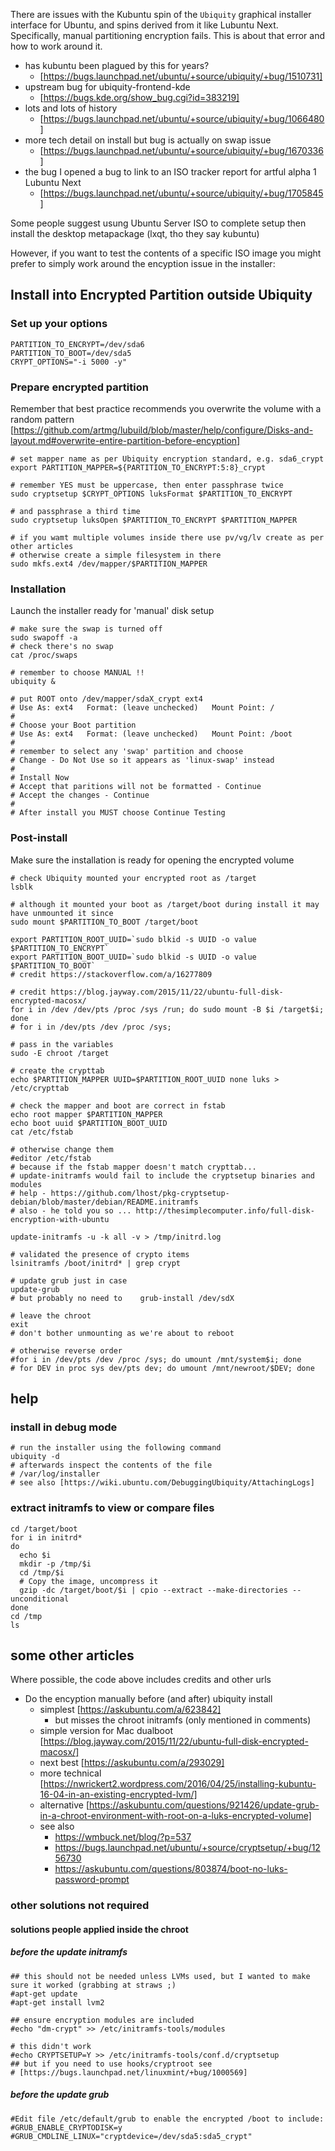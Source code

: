 
There are issues with the Kubuntu spin of the `Ubiquity` 
graphical installer interface for Ubuntu, and spins derived from it 
like Lubuntu Next. Specifically, manual partitioning encryption fails. 
This is about that error and how to work around it. 

* has kubuntu been plagued by this for years?
	* [https://bugs.launchpad.net/ubuntu/+source/ubiquity/+bug/1510731]
* upstream bug for ubiquity-frontend-kde
	* [https://bugs.kde.org/show_bug.cgi?id=383219]
* lots and lots of history
	* [https://bugs.launchpad.net/ubuntu/+source/ubiquity/+bug/1066480]
* more tech detail on install but bug is actually on swap issue
	* [https://bugs.launchpad.net/ubuntu/+source/ubiquity/+bug/1670336]
* the bug I opened a bug to link to an ISO tracker report for artful alpha 1 Lubuntu Next
	* [https://bugs.launchpad.net/ubuntu/+source/ubiquity/+bug/1705845]

Some people suggest usung Ubuntu Server ISO to complete setup 
then install the desktop metapackage (lxqt, tho they say kubuntu)

However, if you want to test the contents of a specific ISO image 
you might prefer to simply work around the encyption issue in the installer:


## Install into Encrypted Partition outside Ubiquity

### Set up your options

```
PARTITION_TO_ENCRYPT=/dev/sda6
PARTITION_TO_BOOT=/dev/sda5
CRYPT_OPTIONS="-i 5000 -y"
```

### Prepare encrypted partition

Remember that best practice recommends you overwrite the volume with 
a random pattern 
[https://github.com/artmg/lubuild/blob/master/help/configure/Disks-and-layout.md#overwrite-entire-partition-before-encyption]


```
# set mapper name as per Ubiquity encryption standard, e.g. sda6_crypt
export PARTITION_MAPPER=${PARTITION_TO_ENCRYPT:5:8}_crypt

# remember YES must be uppercase, then enter passphrase twice
sudo cryptsetup $CRYPT_OPTIONS luksFormat $PARTITION_TO_ENCRYPT

# and passphrase a third time
sudo cryptsetup luksOpen $PARTITION_TO_ENCRYPT $PARTITION_MAPPER

# if you wamt multiple volumes inside there use pv/vg/lv create as per other articles
# otherwise create a simple filesystem in there
sudo mkfs.ext4 /dev/mapper/$PARTITION_MAPPER
```

### Installation

Launch the installer ready for 'manual' disk setup

```
# make sure the swap is turned off
sudo swapoff -a
# check there's no swap
cat /proc/swaps

# remember to choose MANUAL !!
ubiquity &

# put ROOT onto /dev/mapper/sdaX_crypt ext4
# Use As: ext4   Format: (leave unchecked)   Mount Point: /
#
# Choose your Boot partition
# Use As: ext4   Format: (leave unchecked)   Mount Point: /boot
#
# remember to select any 'swap' partition and choose 
# Change - Do Not Use so it appears as 'linux-swap' instead
#
# Install Now
# Accept that paritions will not be formatted - Continue
# Accept the changes - Continue
#
# After install you MUST choose Continue Testing
```

### Post-install

Make sure the installation is ready for opening the encrypted volume

```
# check Ubiquity mounted your encrypted root as /target
lsblk

# although it mounted your boot as /target/boot during install it may have unmounted it since
sudo mount $PARTITION_TO_BOOT /target/boot

export PARTITION_ROOT_UUID=`sudo blkid -s UUID -o value $PARTITION_TO_ENCRYPT`
export PARTITION_BOOT_UUID=`sudo blkid -s UUID -o value $PARTITION_TO_BOOT`
# credit https://stackoverflow.com/a/16277809

# credit https://blog.jayway.com/2015/11/22/ubuntu-full-disk-encrypted-macosx/
for i in /dev /dev/pts /proc /sys /run; do sudo mount -B $i /target$i; done
# for i in /dev/pts /dev /proc /sys; 

# pass in the variables
sudo -E chroot /target

# create the crypttab
echo $PARTITION_MAPPER UUID=$PARTITION_ROOT_UUID none luks > /etc/crypttab

# check the mapper and boot are correct in fstab
echo root mapper $PARTITION_MAPPER
echo boot uuid $PARTITION_BOOT_UUID
cat /etc/fstab 

# otherwise change them 
#editor /etc/fstab 
# because if the fstab mapper doesn't match crypttab...
# update-initramfs would fail to include the cryptsetup binaries and modules
# help - https://github.com/lhost/pkg-cryptsetup-debian/blob/master/debian/README.initramfs
# also - he told you so ... http://thesimplecomputer.info/full-disk-encryption-with-ubuntu

update-initramfs -u -k all -v > /tmp/initrd.log

# validated the presence of crypto items
lsinitramfs /boot/initrd* | grep crypt

# update grub just in case
update-grub
# but probably no need to    grub-install /dev/sdX

# leave the chroot
exit
# don't bother unmounting as we're about to reboot

# otherwise reverse order
#for i in /dev/pts /dev /proc /sys; do umount /mnt/system$i; done
# for DEV in proc sys dev/pts dev; do umount /mnt/newroot/$DEV; done
```

## help

### install in debug mode

```
# run the installer using the following command
ubiquity -d
# afterwards inspect the contents of the file
# /var/log/installer
# see also [https://wiki.ubuntu.com/DebuggingUbiquity/AttachingLogs]
```

### extract initramfs to view or compare files

```
cd /target/boot
for i in initrd*
do 
  echo $i
  mkdir -p /tmp/$i
  cd /tmp/$i
  # Copy the image, uncompress it
  gzip -dc /target/boot/$i | cpio --extract --make-directories --unconditional
done
cd /tmp
ls
```

## some other articles

Where possible, the code above includes credits and other urls 

* Do the encyption manually before (and after) ubiquity install
	* simplest [https://askubuntu.com/a/623842]
		* but misses the chroot initramfs (only mentioned in comments)
	* simple version for Mac dualboot [https://blog.jayway.com/2015/11/22/ubuntu-full-disk-encrypted-macosx/]
	* next best [https://askubuntu.com/a/293029]
	* more technical [https://nwrickert2.wordpress.com/2016/04/25/installing-kubuntu-16-04-in-an-existing-encrypted-lvm/]
	* alternative [https://askubuntu.com/questions/921426/update-grub-in-a-chroot-environment-with-root-on-a-luks-encrypted-volume]
	* see also 
		* https://wmbuck.net/blog/?p=537
		* https://bugs.launchpad.net/ubuntu/+source/cryptsetup/+bug/1256730
		* https://askubuntu.com/questions/803874/boot-no-luks-password-prompt


### other solutions not required

#### solutions people applied inside the chroot

##### before the update initramfs

```
## this should not be needed unless LVMs used, but I wanted to make sure it worked (grabbing at straws ;)
#apt-get update
#apt-get install lvm2

## ensure encryption modules are included
#echo "dm-crypt" >> /etc/initramfs-tools/modules

# this didn't work
#echo CRYPTSETUP=Y >> /etc/initramfs-tools/conf.d/cryptsetup
## but if you need to use hooks/cryptroot see 
# [https://bugs.launchpad.net/linuxmint/+bug/1000569]
```

##### before the update grub

```
#Edit file /etc/default/grub to enable the encrypted /boot to include:
#GRUB_ENABLE_CRYPTODISK=y
#GRUB_CMDLINE_LINUX="cryptdevice=/dev/sda5:sda5_crypt"
```

